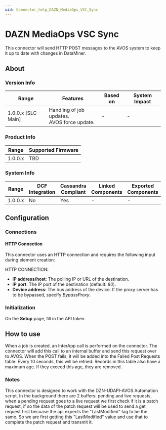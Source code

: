 ```yaml
---
uid: Connector_help_DAZN_MediaOps_VSC_Sync
---
```


# DAZN MediaOps VSC Sync

This connector will send HTTP POST messages to the AVOS system to keep it up to date with changes in DataMiner.

## About

### Version Info

| Range              | Features                                       | Based on | System Impact |
|--------------------|------------------------------------------------|----------|---------------|
| 1.0.0.x [SLC Main] | Handling of job updates.<br>AVOS force update. | -        | -             |

### Product Info

| Range   | Supported Firmware |
|---------|--------------------|
| 1.0.0.x | TBD                |

### System Info

| Range   | DCF Integration | Cassandra Compliant | Linked Components | Exported Components |
|---------|-----------------|---------------------|-------------------|---------------------|
| 1.0.0.x | No              | Yes                 | -                 | -                   |

## Configuration

### Connections

#### HTTP Connection

This connector uses an HTTP connection and requires the following input during element creation:

HTTP CONNECTION:

- **IP address/host**: The polling IP or URL of the destination.
- **IP port**: The IP port of the destination (default: *80*).
- **Device address**: The bus address of the device. If the proxy server has to be bypassed, specify *BypassProxy*.

### Initialization

On the **Setup** page, fill in the API token.

## How to use

When a job is created, an InterApp call is performed on the connector. The connector will add this call to an internal buffer and send this request over to AVOS. When the POST fails, it will be added into the Failed Post Requests table. Every 10 seconds, this will be retried. Records in this table also have a maximum age. If they exceed this age, they are removed.

### Notes

This connector is designed to work with the DZN-UDAPI-AVOS Automation script.
In the background there are 2 buffers: pending and live requests, when a pending request goes to a live request we first check if it is a patch request, if so the data of the patch request will be used to send a get request first becuase the api expects the "LastModified" tag to be the same. So we are first getting this "LastModified" value and use that to complete the patch request and transmit it.
